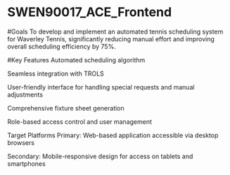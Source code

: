 # SWEN90017_ACE_Frontend

#Goals
To develop and implement an automated tennis scheduling system for Waverley Tennis, significantly reducing manual effort and improving overall scheduling efficiency by 75%.

#Key Features 
Automated scheduling algorithm

Seamless integration with TROLS 

User-friendly interface for handling special requests and manual adjustments

Comprehensive fixture sheet generation

Role-based access control and user management

Target Platforms
Primary: Web-based application accessible via desktop browsers

Secondary: Mobile-responsive design for access on tablets and smartphones
